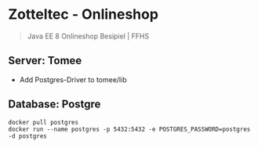 # Zotteltec - Onlineshop
> Java EE 8 Onlineshop Besipiel | FFHS
## Server: Tomee
* Add Postgres-Driver to tomee/lib
## Database: Postgre
```
docker pull postgres
docker run --name postgres -p 5432:5432 -e POSTGRES_PASSWORD=postgres -d postgres
```


